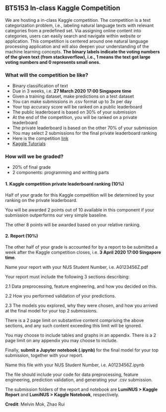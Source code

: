 ## BT5153 In-class Kaggle Competition

We are hosting a in-class Kaggle competition. The competition is a text categorization problem, i.e., labeling natural language texts with relevant categories from a predefined set. Via assigning online content into categories, users can easily search and navigate within website or application.  This competition is centered around one natural language processing application and will also deepen your understanding of the machine learning concepts. **The binary labels indicate the voting numbers of the given text (from stackoverflow), i.e., 1 means the text got large voting numbers and 0 represents small ones.**

### What will the competition be like?

- Binary classification of text
- Due in 3 weeks, i.e. **27 March 2020 17:00 Singapore time**
- Given a training dataset, make predictions on a test dataset
- You can make submissions in .csv format up to 3x per day
- Your top accuracy score will be ranked on a public leaderboard
- The public leaderboard is based on 30% of your submission
- At the end of the competition, you will be ranked on a private leaderboard
- The private leaderboard is based on the other 70% of your submission
- You may select 2 submissions for the final private leaderboard ranking
- Here is the competition [link](https://www.kaggle.com/t/80e91ed1c272434b8f88a06fa61f0556)
- [Kaggle Tutorials](kaggle_tutorial.zip)

### How will we be graded?

- 20% of final grade
- 2 components: programming and writting parts

#### 1. Kaggle competition private leaderboard ranking (10%)

Half of your grade for this Kaggle competition will be determined by your ranking on the private leaderboard.

You will be awarded 2 points out of 10 available in this component if your submission outperforms our very simple baseline.

The other 8 points will be awarded based on your relative ranking.

#### 2. Report (10%)

The other half of your grade is accounted for by a report to be submitted a week after the Kaggle competition closes, i.e. **3 April 2020 17:00 Singapore time**.

Name your report with your NUS Student Number, i.e. A0123456Z.pdf

Your report must include the following 3 sections describing:

2.1 Data preprocessing, feature engineering, and how you decided on this.

2.2 How you performed validation of your predictions.

2.3 The models you explored, why they were chosen, and how you arrived at the final model for your top 2 submissions.

There is a 2 page limit on substantive content comprising the above sections, and any such content exceeding this limit will be ignored.

You may choose to include tables and graphs in an appendix. There is a 2 page limit on any appendix you may choose to include. 

Finally, **submit a Jupyter notebook (.ipynb)** for the final model for your top submission, together with your report.

Name this file with your NUS Student Number, i.e. A0123456Z.ipynb

The file should include your code for data preprocessing, feature engineering, prediction validation, and generating your .csv submission. 

The submission folders of the report and notebook are **LumiNUS > Kaggle Report** and **LumiNUS > Kaggle Notebook**, respectively. 

**Credit**: Melvin Mok, Zhao Rui
